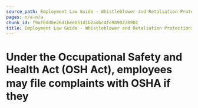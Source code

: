 ```yaml
---
source_path: Employment Law Guide - Whistleblower and Retaliation Protections.md
pages: n/a-n/a
chunk_id: f9af6dd0e26d1beeb51d1b2ad6c4fe9890220902
title: Employment Law Guide - Whistleblower and Retaliation Protections
---
```

# Under the Occupational Safety and Health Act (OSH Act), employees may ﬁle complaints with OSHA if they
